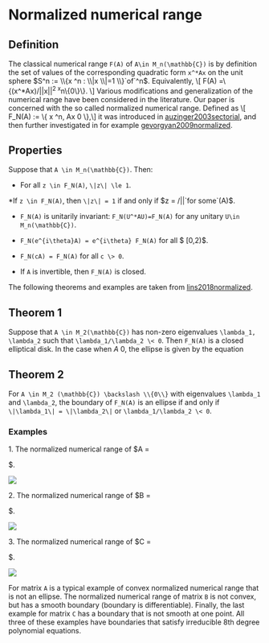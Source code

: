 # Normalized numerical range

## Definition

The classical numerical range `F(A)` of `A\in M_n(\mathbb{C})` is by
definition the set of values of the corresponding quadratic form `x^*Ax`
on the unit sphere $S^n := \\{x  ^n : \\|x \\|=1 \\}`of`^n$.
Equivalently, \\\[ F(A) =\\{(x^\*Ax)/||x||<sup>2 x</sup>n\\{0\\}\\}.
\\\] Various modifications and generalization of the numerical range
have been considered in the literature. Our paper is concerned with the
so called normalized numerical range. Defined as \\\[ F\_N(A) := \\{ x 
^n, Ax 0 \\},\\\] it was introduced in [auzinger2003sectorial](@cite),
and then further investigated in for example
[gevorgyan2009normalized](@cite).

## Properties

Suppose that `A \in M_n(\mathbb{C})`. Then:

  - For all `z \in F_N(A)`, `\|z\| \le 1`.

\*If `z \in F_N(A)`, then `\|z\| = 1` if and only if $z = /||`for
some`(A)$.

  - `F_N(A)` is unitarily invariant: `F_N(U^*AU)=F_N(A)` for any unitary
    `U\in M_n(\mathbb{C})`.

  - `F_N(e^{i\theta}A) = e^{i\theta} F_N(A)` for all $ \[0,2)$.

  - `F_N(cA) = F_N(A)` for all `c \> 0`.

  - If `A` is invertible, then `F_N(A)` is closed.

The following theorems and examples are taken from
[lins2018normalized](@cite).

## Theorem 1

Suppose that `A \in M_2(\mathbb{C})` has non-zero eigenvalues
`\lambda_1, \lambda_2` such that `\lambda_1/\lambda_2 \< 0`. Then
`F_N(A)` is a closed elliptical disk. In the case when $A \> 0$, the
ellipse is given by the equation 

## Theorem 2

For `A \in M_2 (\mathbb{C}) \backslash \\{0\\}` with eigenvalues
`\lambda_1` and `\lambda_2`, the boundary of `F_N(A)` is an ellipse if
and only if `\|\lambda_1\| = \|\lambda_2\|` or `\lambda_1/\lambda_2
\< 0`.

### Examples

1\. The normalized numerical range of $A =

$.

![](/numerical-range/generalizations/example1.png)

2\. The normalized numerical range of $B =

$.

![](/numerical-range/generalizations/example2.png)

3\. The normalized numerical range of $C =

$.

![](/numerical-range/generalizations/example3.png)

For matrix `A` is a typical example of convex normalized numerical range
that is not an ellipse. The normalized numerical range of matrix `B` is
not convex, but has a smooth boundary (boundary is differentiable).
Finally, the last example for matrix `C` has a boundary that is not
smooth at one point. All three of these examples have boundaries that
satisfy irreducible 8th degree polynomial equations.
